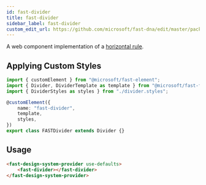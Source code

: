 ```yaml
---
id: fast-divider
title: fast-divider
sidebar_label: fast-divider
custom_edit_url: https://github.com/microsoft/fast-dna/edit/master/packages/web-components/fast-foundation/src/divider/README.md
---
```


A web component implementation of a [horizontal rule](https://developer.mozilla.org/en-US/docs/Web/HTML/Element/hr).

##  Applying Custom Styles

```ts
import { customElement } from "@microsoft/fast-element";
import { Divider, DividerTemplate as template } from "@microsoft/fast-foundation";
import { DividerStyles as styles } from "./divider.styles";

@customElement({
    name: "fast-divider",
    template,
    styles,
})
export class FASTDivider extends Divider {}
```

## Usage
```html live
<fast-design-system-provider use-defaults>
    <fast-divider></fast-divider>
</fast-design-system-provider>
```